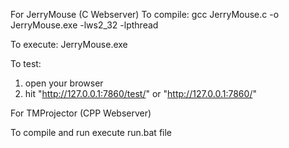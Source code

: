 For JerryMouse (C Webserver)
To compile:
gcc JerryMouse.c -o JerryMouse.exe -lws2_32 -lpthread

To execute:
JerryMouse.exe

To test:
1. open your browser
2. hit "http://127.0.0.1:7860/test/" or "http://127.0.0.1:7860/"


For TMProjector (CPP Webserver)

To compile and run execute run.bat file
